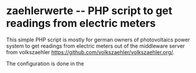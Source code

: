 # zaehlerwerte -- PHP script to get readings from electric meters

This simple PHP script is mostly for german owners of photovoltaics power system to get readings
from electric meters out of the middleware server from volkszaehler https://github.com/volkszaehler/volkszaehler.org/.

The configuration is done in the 
